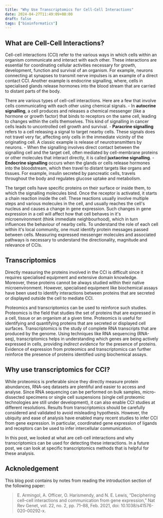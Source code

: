 ```yaml
---
title: "Why Use Transcriptomics for Cell-Cell Interactions"
date: 2024-04-27T11:49:09+08:00
draft: false
tags: ["bioinformatics"]
---
```


## What are Cell-Cell Interactions?
Cell-cell interactions (CCI) refer to the various ways in which cells within an organism communicate and interact with each other. These interactions are essential for coordinating cellular activities necessary for growth, development, function and survival of an organism. For example, neurons connecting at synapses to transmit nerve impulses is an example of a direct contact CCI. Another example is endocrine signalling, where, cells in specialised glands release hormones into the blood stream that are carried to distant parts of the body.

There are various types of cell-cell interactions. Here are a few that involve cells communicating with each other using chemical signals.
    - In **autocrine signalling**, a cell produces and releases a chemical messenger (like a hormone or growth factor) that binds to receptors on the same cell, leading to changes within the cells themselves. This kind of signalling in cancer cells leads to uncontrolled cell growth and survival.
    - **Paracrine signalling** refers to a cell releasing a signal to target nearby cells. These signals does not travel very far, affecting only cells in the immediate vicinity of the originating cell. A classic example is release of neurotransmitters by neurons.
    - When the signalling involves direct contact between the signalling cell and the target cell, often mediated by cell-membrane proteins or other molecules that interact directly, it is called **juxtacrine signalling**.
    - **Endocrine signalling** occurs when the glands or cells release hormones into the bloodstream, which then travel to distant targets like organs and tissues. For example, insulin secreted by pancreatic cells, travels throughout the body and regulates glucose uptake and metabolism.

The target cells have specific proteins on their surface or inside them, to which the signalling molecules bind. Once the receptor is activated, it starts a chain reaction inside the cell. These reactions usually involve multiple steps and various molecules in the cell, and usually reaches the cell's nucleus and causes a change in gene expression. Such changes in gene expression in a cell will affect how that cell behaves in it's microenvironment (think immediate neighbourhood), which in turn influences the behaviour of nearby cells. To understand the role of each cell within it's local community, one must identify protein messages passed between cells. Measuring expressed messenger molecules and associated pathways is necessary to understand the directionality, magnitude and relevance of CCIs.

## Transcriptomics

Directly measuring the proteins involved in the CCI is difficult since it requires specialised equipment and extensive domain knowledge. Moreover, these proteins cannot be always studied within their native microenvironment. However, specialised equipment like biochemical assays have been used to identify interactions between proteins that are secreted or displayed outside the cell to mediate CCI.

Proteomics and transcriptomics can be used to reinforce such studies. Proteomics is the field that studies the set of proteins that are expressed in a cell, tissue or an organism at a given time. Proteomics is useful for identifying and quantifying proteins that are secreted or displayed cell surfaces. Transcriptomics is the study of complete RNA transcripts that are produced by the genome. Using techniques like RNA sequencing (RNA-seq), transcriptomics helps in understanding which genes are being actively expressed in cells, providing *indirect evidence* for the presence of proteins. Evidence of expression from proteomics and transcriptomics can further reinforce the presence of proteins identified using biochemical assays.


## Why use transcriptomics for CCI?
While proteomics is preferable since they directly measure protein abundances, RNA-seq datasets are plentiful and easier to access and analyse. Since RNA sequencing can be performed on bulk samples, micro-dissected specimens or single cell suspensions (single cell proteomic technologies are still under development), it can also enable CCI studies at different resolutions. Results from transcriptomics should be carefully considered and validated to avoid misleading hypothesis. However, the ubiquity and ease of analysis have enabled many recent studies to infer CCI from gene expression. In particular, coordinated gene expression of ligands and receptors can be used to infer intercellular communication.

In this post, we looked at what are cell-cell interactions and why transcriptomics can be used for detecting these interactions. In a future post, we can look at specific transcriptomics methods that is helpful for these analysis.

## Acknoledgement
This blog post contains by notes from reading the introduction section of the following paper:
> E. Armingol, A. Officer, O. Harismendy, and N. E. Lewis, “Deciphering cell–cell interactions and communication from gene expression,” Nat Rev Genet, vol. 22, no. 2, pp. 71–88, Feb. 2021, doi: 10.1038/s41576-020-00292-x.